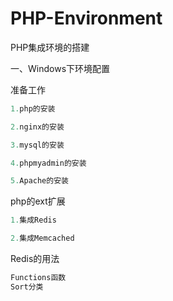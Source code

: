 # PHP-Environment

PHP集成环境的搭建

一、Windows下环境配置

准备工作

```php
1.php的安装

2.nginx的安装

3.mysql的安装

4.phpmyadmin的安装

5.Apache的安装
```

php的ext扩展

```php
1.集成Redis

2.集成Memcached
```

Redis的用法

```php
Functions函数
Sort分类

```



